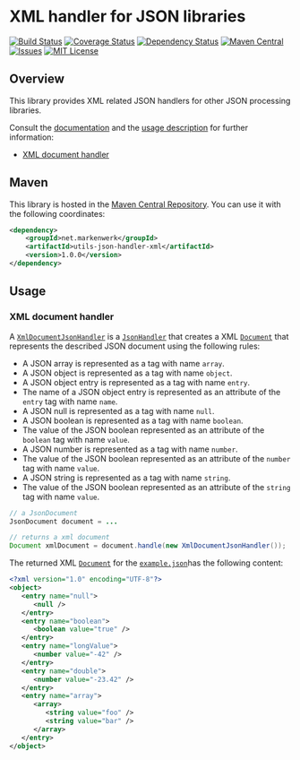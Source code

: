 # XML handler for JSON libraries

[![Build Status](https://travis-ci.org/markenwerk/java-utils-json-handler-xml.svg?branch=master)](https://travis-ci.org/markenwerk/java-utils-json-handler-xml)
[![Coverage Status](https://coveralls.io/repos/github/markenwerk/java-utils-json-handler-xml/badge.svg?branch=master)](https://coveralls.io/github/markenwerk/java-utils-json-handler-xml?branch=master)
[![Dependency Status](https://www.versioneye.com/user/projects/571e48cdfcd19a0039f1805b/badge.svg)](https://www.versioneye.com/user/projects/571e48cdfcd19a0039f1805b)
[![Maven Central](https://maven-badges.herokuapp.com/maven-central/net.markenwerk/utils-json-handler-xml/badge.svg)](https://maven-badges.herokuapp.com/maven-central/net.markenwerk/utils-json-handler-xml)
[![Issues](https://img.shields.io/github/issues/markenwerk/java-utils-json-handler-xml.svg)](https://github.com/markenwerk/java-utils-json-handler-xml/issues)
[![MIT License](https://img.shields.io/badge/license-MIT-brightgreen.svg)](https://github.com/markenwerk/java-utils-json-handler-xml/blob/master/LICENSE)

## Overview

This library provides XML related JSON handlers for other JSON processing libraries.

Consult the [documentation](http://markenwerk.github.io/java-utils-json-handler-xml/javadoc/index.html) and the [usage description](#usage) for further information:

- [XML document handler](#xml-document-handler)

## Maven

This library is hosted in the [Maven Central Repository](https://maven-badges.herokuapp.com/maven-central/net.markenwerk/utils-json-handler-xml). You can use it with the following coordinates:

```xml
<dependency>
	<groupId>net.markenwerk</groupId>
	<artifactId>utils-json-handler-xml</artifactId>
	<version>1.0.0</version>
</dependency>
```
 
## Usage

### XML document handler

A [`XmlDocumentJsonHandler`][XmlDocumentJsonHandler] is a [`JsonHandler`][JsonHandler] that creates a XML [`Document`][Document] that represents the described JSON document using the following rules:

- A JSON array is represented as a tag with name `array`.
- A JSON object is represented as a tag with name `object`.
- A JSON object entry is represented as a tag with name `entry`.
- The name of a JSON object entry is represented as an attribute of the `entry` tag with name `name`.
- A JSON null is represented as a tag with name `null`.
- A JSON boolean is represented as a tag with name `boolean`.
- The value of the JSON boolean represented as an attribute of the `boolean` tag with name `value`.
- A JSON number is represented as a tag with name `number`.
- The value of the JSON boolean represented as an attribute of the `number` tag with name `value`.
- A JSON string is represented as a tag with name `string`.
- The value of the JSON boolean represented as an attribute of the `string` tag with name `value`.

```java
// a JsonDocument
JsonDocument document = ...

// returns a xml document  
Document xmlDocument = document.handle(new XmlDocumentJsonHandler());
```

The returned XML [`Document`][Document] for the [`example.json`](https://gist.github.com/toKrause/208992e7625f0b8a9d04e7283f09fc26)has the following content:

```xml
<?xml version="1.0" encoding="UTF-8"?>
<object>
   <entry name="null">
      <null />
   </entry>
   <entry name="boolean">
      <boolean value="true" />
   </entry>
   <entry name="longValue">
      <number value="-42" />
   </entry>
   <entry name="double">
      <number value="-23.42" />
   </entry>
   <entry name="array">
      <array>
         <string value="foo" />
         <string value="bar" />
      </array>
   </entry>
</object>
```

[XmlDocumentJsonHandler]: https://markenwerk.github.io/java-utils-json-handler-xml/index.html?net/markenwerk/utils/json/handler/xml/XmlDocumentJsonHandler.html

[JsonHandler]: https://markenwerk.github.io/java-utils-json-handler/index.html?net/markenwerk/utils/json/handler/JsonHandler.html

[Document]: https://docs.oracle.com/javase/8/docs/api/index.html?org/w3c/dom/Document.html

